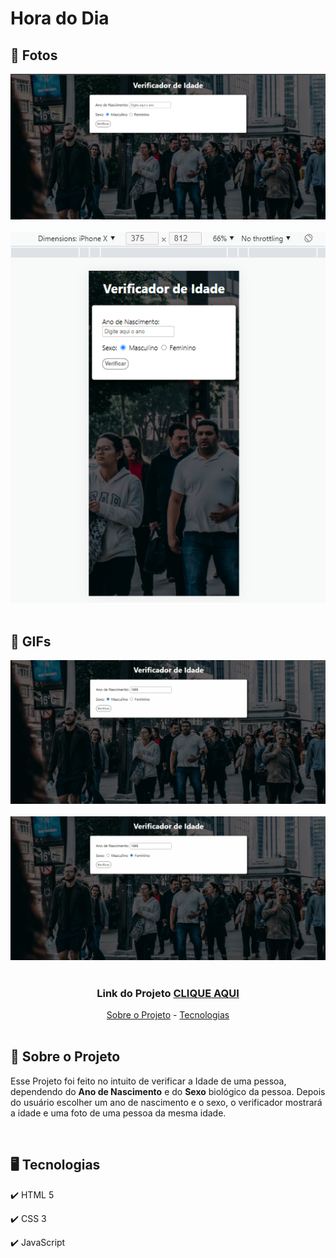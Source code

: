 <h1>Hora do Dia</h1>

<!-- FOTOS -->
<div id="fotos">
    <h2> 📸 Fotos </h2>
        <img src="./assets/verificador-de-idade1.png" alt="" style="width:750px" >
        <br><br>
        <img src="./assets/verificador-res.png" alt="" style="width:750px">
        <br><br>
        
   <h2> 🎥 GIFs </h2>
        <img src="./assets/verificador-g1.gif" alt="" style="width:750px" >
        <br><br>

<img src="./assets/verificador-g2.gif" alt="" style="width:750px" >
<br><br>

</div>

<!-- LINKS -->
<div style="text-align:center">
    <h3 style="text-align:center">Link do Projeto <a href="https://lucasfrancobn.github.io/Verificador-de-Idade/">CLIQUE AQUI</a></h3>
    <a href="#sobre">Sobre o Projeto</a> - 
    <a href="#tec">Tecnologias</a>
</div>
<br>

<!-- SOBRE -->
<div id="sobre">
    <h2> 📝 Sobre o Projeto </h2> 
    <p> Esse Projeto foi feito no intuito de verificar a <stong>Idade</strong> de uma pessoa, dependendo do <strong>Ano de Nascimento</strong> e do <strong>Sexo</strong> biológico da pessoa. Depois do usuário escolher um ano de nascimento e o sexo, o verificador mostrará a idade e uma foto de uma pessoa da mesma idade.</p>

</div>
<br>

<!-- TECNOLOGIAS -->
<div id="tec">

<h2> 🖥️ Tecnologias</h2>
    <p> ✔️ HTML 5 </p>
    <p> ✔️ CSS 3 </p>
    <p> ✔️ JavaScript </p>

</div>
